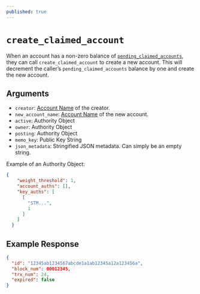 ```yaml
---
published: true
---
```


# `create_claimed_account`

When an account has a non-zero balance of [`pending_claimed_accounts`](/platform/operations/properties/pending_claimed_accounts.md), they can call `create_claimed_account` to create a new account. This will decrement the caller’s `pending_claimed_accounts` balance by one and create the new account.

## Arguments

- `creator`: [Account Name](/platform/primitives/account-name.md) of the creator.
- `new_account_name`: [Account Name](/platform/primitives/account-name.md) of the new account.
- `active`: Authority Object
- `owner`: Authority Object
- `posting`: Authority Object
- `memo_key`: Public Key String
- `json_metadata`: Stringified JSON metadata. Can simply be an empty string.

Example of an Authority Object: 

```json
{
    "weight_threshold": 1,
    "account_auths": [],
    "key_auths": [
      [
        "STM...",
        1
      ]
    ]
  }
```

## Example Response

```json
{ 
  "id": "12345ab1234567abcde1a1ab12345a12a123456a",
  "block_num": 00012345,
  "trx_num": 24,
  "expired": false 
}
```
